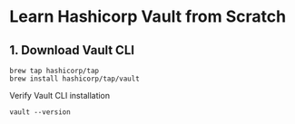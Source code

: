 # Learn Hashicorp Vault from Scratch

## 1. Download Vault CLI
```
brew tap hashicorp/tap
brew install hashicorp/tap/vault
```

Verify Vault CLI installation
```
vault --version
```